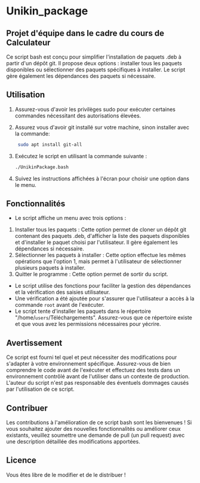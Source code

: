 # Unikin_package

## Projet d'équipe dans le cadre du cours de Calculateur

Ce script bash est conçu pour simplifier l'installation de paquets .deb à partir d'un dépôt git. Il
propose deux options : installer tous les paquets disponibles ou sélectionner des paquets
spécifiques à installer. Le script gère également les dépendances des paquets si nécessaire.

## Utilisation

1. Assurez-vous d'avoir les privilèges sudo pour exécuter certaines commandes nécessitant des
autorisations élevées.
2. Assurez vous d'avoir git installé sur votre machine, sinon installer avec la commande:
   ```bash
    sudo apt install git-all
    ```
3. Exécutez le script en utilisant la commande suivante :

    ```bash
    ./UnikinPackage.bash
    ```

4. Suivez les instructions affichées à l'écran pour choisir une option dans le menu.

## Fonctionnalités

- Le script affiche un menu avec trois options :

1. Installer tous les paquets : Cette option permet de cloner un dépôt git contenant des
paquets .deb, d'afficher la liste des paquets disponibles et d'installer le paquet choisi par
l'utilisateur. Il gère également les dépendances si nécessaire.
2. Sélectionner les paquets à installer : Cette option effectue les mêmes opérations que l'option
1, mais permet à l'utilisateur de sélectionner plusieurs paquets à installer.
3. Quitter le programme : Cette option permet de sortir du script.

- Le script utilise des fonctions pour faciliter la gestion des dépendances et la vérification des
saisies utilisateur.
- Une vérification a été ajoutée pour s'assurer que l'utilisateur a accès à la commande `root`
avant de l'exécuter.
- Le script tente d'installer les paquets dans le répertoire "/home/`users`/Téléchargements". Assurez-vous que ce répertoire existe et que vous avez les permissions nécessaires pour yécrire.

## Avertissement

Ce script est fourni tel quel et peut nécessiter des modifications pour s'adapter à votre
environnement spécifique. Assurez-vous de bien comprendre le code avant de l'exécuter et
effectuez des tests dans un environnement contrôlé avant de l'utiliser dans un contexte de
production. L'auteur du script n'est pas responsable des éventuels dommages causés par
l'utilisation de ce script.

## Contribuer

Les contributions à l'amélioration de ce script bash sont les bienvenues ! Si vous souhaitez ajouter des nouvelles fonctionnalités ou améliorer ceux existants, veuillez soumettre une demande de pull (un pull request) avec une description détaillée des modifications apportées.

## Licence

Vous êtes libre de le modifier et de le distribuer !
